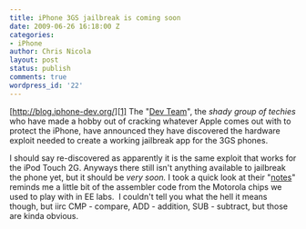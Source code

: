 ```yaml
---
title: iPhone 3GS jailbreak is coming soon
date: 2009-06-26 16:18:00 Z
categories:
- iPhone
author: Chris Nicola
layout: post
status: publish
comments: true
wordpress_id: '22'
---
```


[http://blog.iphone-dev.org/][1] The "[Dev Team][1]", the _shady group of techies_ who have made a hobby out of cracking whatever Apple comes out with to protect the iPhone, have announced they have discovered the hardware exploit needed to create a working jailbreak app for the 3GS phones.  

I should say re-discovered as apparently it is the same exploit that works for the iPod Touch 2G. Anyways there still isn't anything available to jailbreak the phone yet, but it should be _very soon._ I took a quick look at their "[notes][2]" reminds me a little bit of the assembler code from the Motorola chips we used to play with in EE labs.  I couldn't tell you what the hell it means though, but iirc CMP - compare, ADD - addition, SUB - subtract, but those are kinda obvious. 

   [1]: http://blog.iphone-dev.org/
   [2]: http://iphwn.org/24kpwnliveson.txt

